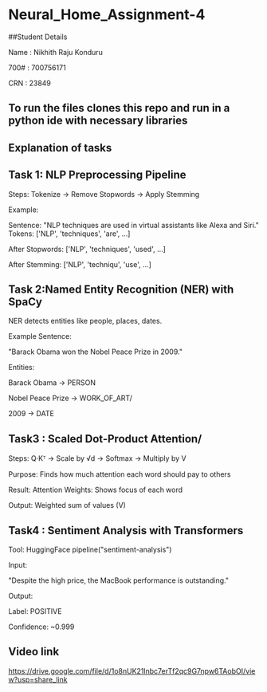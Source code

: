 # Neural_Home_Assignment-4

##Student Details

Name : Nikhith Raju Konduru

700# : 700756171

CRN  : 23849

## To run the files clones this repo and run in a python ide with necessary libraries

## Explanation of tasks

## Task 1: NLP Preprocessing Pipeline

Steps: Tokenize → Remove Stopwords → Apply Stemming

Example:

Sentence: "NLP techniques are used in virtual assistants like Alexa and Siri."
Tokens: ['NLP', 'techniques', 'are', ...]

After Stopwords: ['NLP', 'techniques', 'used', ...]

After Stemming: ['NLP', 'techniqu', 'use', ...]

## Task 2:Named Entity Recognition (NER) with SpaCy

NER detects entities like people, places, dates.

Example Sentence:

"Barack Obama won the Nobel Peace Prize in 2009."

Entities:

Barack Obama → PERSON

Nobel Peace Prize → WORK_OF_ART/

2009 → DATE

## Task3 : Scaled Dot-Product Attention/

Steps: Q·Kᵀ → Scale by √d → Softmax → Multiply by V

Purpose: Finds how much attention each word should pay to others

Result:
Attention Weights: Shows focus of each word

Output: Weighted sum of values (V)

## Task4 : Sentiment Analysis with Transformers

Tool: HuggingFace pipeline("sentiment-analysis")

Input:

"Despite the high price, the MacBook performance is outstanding."

Output:

Label: POSITIVE


Confidence: ~0.999

## Video link
https://drive.google.com/file/d/1o8nUK21lnbc7erTf2qc9G7npw6TAobOI/view?usp=share_link


